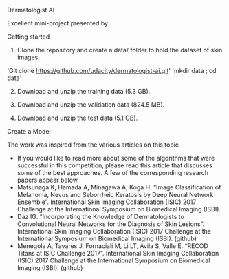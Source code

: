 Dermatologist AI

Excellent mini-project presented by

Getting started
1. Clone the repository and create a data/ folder to hold the dataset of skin images.

'Git clone https://github.com/udacity/dermatologist-ai.git'
'mkdir data ; cd data'

2. Download and unzip the training data (5.3 GB).

3. Download and unzip the validation data (824.5 MB).

4. Download and unzip the test data (5.1 GB).

Create a Model

The work was inspired from the various articles on this topic
- If you would like to read more about some of the algorithms that were successful in this competition, please read this article that discusses some of the best approaches. A few of the corresponding research papers appear below.
- Matsunaga K, Hamada A, Minagawa A, Koga H. “Image Classification of Melanoma, Nevus and Seborrheic Keratosis by Deep Neural Network Ensemble”. International Skin Imaging Collaboration (ISIC) 2017 Challenge at the International Symposium on Biomedical Imaging (ISBI).
- Daz IG. “Incorporating the Knowledge of Dermatologists to Convolutional Neural Networks for the Diagnosis of Skin Lesions”. International Skin Imaging Collaboration (ISIC) 2017 Challenge at the International Symposium on Biomedical Imaging (ISBI). (github)
- Menegola A, Tavares J, Fornaciali M, Li LT, Avila S, Valle E. “RECOD Titans at ISIC Challenge 2017”. International Skin Imaging Collaboration (ISIC) 2017 Challenge at the International Symposium on Biomedical Imaging (ISBI). (github)
